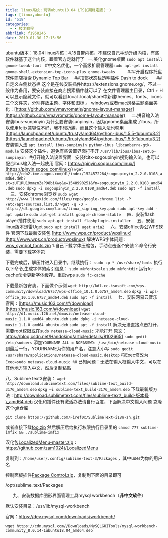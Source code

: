 ```yaml
---
title: linux系统：玩转ubuntu18.04 LTS长期稳定版(一)
tags: [linux,ubuntu]
id: '518'
categories:
  - - 技术教程
abbrlink: f1958246
date: 2019-01-30 17:15:56
---
```


ubuntu版本：18.04 linux内核：4.15自带内核，不建议自己手动升级内核，有些软件就基于这个内核，跟着官方走就行了   一.美化gnome桌面 `sudo apt install gnome-tweak-tool`   #中文名优化，一个高级扩展管理器`sudo apt-get install gnome-shell-extension-top-icons-plus gnome-tweaks`          ###开启程序托盘 软件商店搜索 Dynamic Top Bar     ##顶部状态栏透明插件 Dash to dock       ##自定义左侧状态栏 这个是在线安装插件https://extensions.gnome.org/，不过一般作为备用，要安装直接在商店搜索插件就可以了 在文件管理器主目录，Ctrl + H可以显示隐藏文件，就可以看到.local .local/share中新建themes、fonts、icons 三个文件夹，分别存放主题、字体和图标 。 windows或者mac风格主题桌面美化：[https://github.com/vmavromatis/gnome-layout-manager](https://github.com/vmavromatis/gnome-layout-manager)     二.拼音输入法 安装ibus-sunpinyin 为什么要安装sunpinyin，因为gnome桌面集成了ibus，所以使用fcitx兼容性不好，我不想折腾，而且这个输入法也够用 [https://launchpad.net/ubuntu/trusty/amd64/python-ibus/1.5.5-1ubuntu3.2](https://launchpad.net/ubuntu/trusty/amd64/python-ibus/1.5.5-1ubuntu3.2) 安装输入法 `apt install ibus-sunpinyin python-ibus libcanberra-gtk-module` 安装这个插件，避免有些设置界面打不开 `/usr/lib/ibus/ibus-setup-sunpinyin`   #打开输入法设置界面   安装fcitx-sogoupinyin搜狗输入法，也可以配合ibus输入法一起使用 官网：[https://pinyin.sogou.com/linux/](https://pinyin.sogou.com/linux/) `wget  http://cdn2.ime.sogou.com/dl/index/1524572264/sogoupinyin_2.2.0.0108_amd64.deb?st=zUT1RU19mmznZaP98biXwg&e=1548990251&fn=sogoupinyin_2.2.0.0108_amd64.deb` `sudo dpkg -i sogoupinyin_2.2.0.0108_amd64.deb` `sudo apt -f install`       三、安装chrome浏览器 `sudo wget http://www.linuxidc.com/files/repo/google-chrome.list -P /etc/apt/sources.list.d/` `wget -q -O - https://dl.google.com/linux/linux_signing_key.pub sudo apt-key add -` `apt update` `sudo apt-get install google-chrome-stable`     四、安装flash player插件使用 `sudo apt-get install flashplugin-installer`     五、安装linux版本迅雷Uget `sudo apt install uget aria2`     六、安装office办公WPS软件 官网下载最新安装包 [http://www.wps.cn/product/wpslinux](http://www.wps.cn/product/wpslinux) 解决WPS字体问题：[wps\_symbol\_fonts.zip](https://gitee.com/wittzhang/pic332b/raw/master/wp-content/uploads/2018/12/wps_symbol_fonts.zip) 1.自己下载字体压缩包，手动点击逐个安装 2.命令行安装，需要下载字体包

下载完成后，解压并进入目录中，继续执行： `sudo cp * /usr/share/fonts` 执行以下命令,生成字体的索引信息： `sudo mkfontscale` `sudo mkfontdir` 运行fc-cache命令更新字体缓存。重启wps `sudo fc-cache`

下载最新包安装，下面做个示例 `wget http://kdl.cc.ksosoft.com/wps-community/download/6757/wps-office_10.1.0.6757_amd64.deb` `dpkg -i wps-office_10.1.0.6757_amd64.deb` `sudo apt -f install`     七、安装网易云音乐 官网：[https://music.163.com/#/download](https://music.163.com/#/download) `wget http://d1.music.126.net/dmusic/netease-cloud-music_1.1.0_amd64_ubuntu.deb` `sudo dpkg -i netease-cloud-music_1.1.0_amd64_ubuntu.deb` `sudo apt -f install` 解决无法直接点击打开，需要root权限或在`sudo netease-cloud-music` 才能打开 原文：https://blog.csdn.net/Handoking/article/details/81026651 `sudo gedit /etc/sudoers` 添加`YOURNAME ALL = NOPASSWD: /usr/bin/netease-cloud-music`到最后一行，YOURNAME为你的用户名，注意大小写 `sudo gedit /usr/share/applications/netease-cloud-music.desktop` 将Exec修改为`Exec=sudo netease-cloud-music %U` 已知问题：无法在输入框输入中文，可以在其他地方输入中文，然后复制粘贴    

八、Sublime text3安装： `wget http://download.sublimetext.com/files/sublime-text_build-3176_amd64.deb` `dpkg –i sublime-text_build-3176_amd64.deb` 下载最新版方法：http://download.sublimetext.com/files/sublime-text\_build-版本号\_amd64.deb 汉化和插件还有激活办法请自行百度，下面解决中文输入问题 克隆这个git仓库

```
git clone https://github.com/Firef0x/SublimeText-i18n-zh.git
```

或者直接下载[foo.zip](https://gitee.com/wittzhang/pic332b/raw/master/wp-content/uploads/2019/01/foo.zip) 然后解压后给执行权限执行目录里的 `chmod 777 sublime-imfix && ./sublime-imfix`

汉化包[LocalizedMenu-master.zip](https://gitee.com/wittzhang/pic332b/raw/master/wp-content/uploads/2019/01/LocalizedMenu-master.zip)：https://github.com/zam1024t/LocalizedMenu

复制到：`/home/user/.config/sublime-text-3/Packages` ，其中user为你的用户名

控制面板插件[Package Control.zip](https://gitee.com/wittzhang/pic332b/raw/master/wp-content/uploads/2019/01/Package-Control.zip)，复制到下面的目录即可

/opt/sublime\_text/Packages

      九、安装数据库图形界面管理工具mysql workbench（**非中文软件**）

默认安装目录：/usr/lib/mysql-workbench

官网：https://dev.mysql.com/downloads/workbench/

```
wget https://cdn.mysql.com//Downloads/MySQLGUITools/mysql-workbench-community_8.0.14-1ubuntu18.04_amd64.deb
```